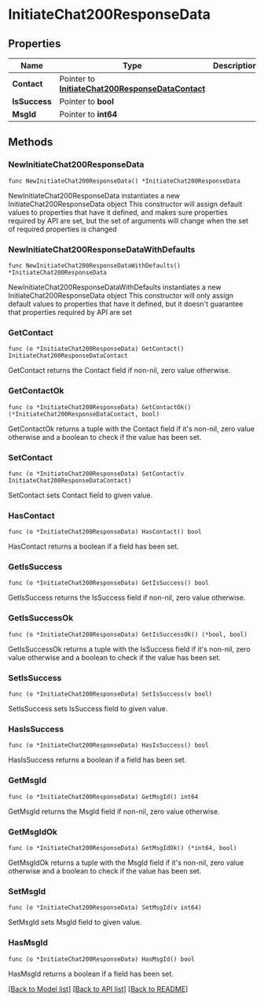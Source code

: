 # InitiateChat200ResponseData

## Properties

Name | Type | Description | Notes
------------ | ------------- | ------------- | -------------
**Contact** | Pointer to [**InitiateChat200ResponseDataContact**](InitiateChat200ResponseDataContact.md) |  | [optional] 
**IsSuccess** | Pointer to **bool** |  | [optional] 
**MsgId** | Pointer to **int64** |  | [optional] 

## Methods

### NewInitiateChat200ResponseData

`func NewInitiateChat200ResponseData() *InitiateChat200ResponseData`

NewInitiateChat200ResponseData instantiates a new InitiateChat200ResponseData object
This constructor will assign default values to properties that have it defined,
and makes sure properties required by API are set, but the set of arguments
will change when the set of required properties is changed

### NewInitiateChat200ResponseDataWithDefaults

`func NewInitiateChat200ResponseDataWithDefaults() *InitiateChat200ResponseData`

NewInitiateChat200ResponseDataWithDefaults instantiates a new InitiateChat200ResponseData object
This constructor will only assign default values to properties that have it defined,
but it doesn't guarantee that properties required by API are set

### GetContact

`func (o *InitiateChat200ResponseData) GetContact() InitiateChat200ResponseDataContact`

GetContact returns the Contact field if non-nil, zero value otherwise.

### GetContactOk

`func (o *InitiateChat200ResponseData) GetContactOk() (*InitiateChat200ResponseDataContact, bool)`

GetContactOk returns a tuple with the Contact field if it's non-nil, zero value otherwise
and a boolean to check if the value has been set.

### SetContact

`func (o *InitiateChat200ResponseData) SetContact(v InitiateChat200ResponseDataContact)`

SetContact sets Contact field to given value.

### HasContact

`func (o *InitiateChat200ResponseData) HasContact() bool`

HasContact returns a boolean if a field has been set.

### GetIsSuccess

`func (o *InitiateChat200ResponseData) GetIsSuccess() bool`

GetIsSuccess returns the IsSuccess field if non-nil, zero value otherwise.

### GetIsSuccessOk

`func (o *InitiateChat200ResponseData) GetIsSuccessOk() (*bool, bool)`

GetIsSuccessOk returns a tuple with the IsSuccess field if it's non-nil, zero value otherwise
and a boolean to check if the value has been set.

### SetIsSuccess

`func (o *InitiateChat200ResponseData) SetIsSuccess(v bool)`

SetIsSuccess sets IsSuccess field to given value.

### HasIsSuccess

`func (o *InitiateChat200ResponseData) HasIsSuccess() bool`

HasIsSuccess returns a boolean if a field has been set.

### GetMsgId

`func (o *InitiateChat200ResponseData) GetMsgId() int64`

GetMsgId returns the MsgId field if non-nil, zero value otherwise.

### GetMsgIdOk

`func (o *InitiateChat200ResponseData) GetMsgIdOk() (*int64, bool)`

GetMsgIdOk returns a tuple with the MsgId field if it's non-nil, zero value otherwise
and a boolean to check if the value has been set.

### SetMsgId

`func (o *InitiateChat200ResponseData) SetMsgId(v int64)`

SetMsgId sets MsgId field to given value.

### HasMsgId

`func (o *InitiateChat200ResponseData) HasMsgId() bool`

HasMsgId returns a boolean if a field has been set.


[[Back to Model list]](../README.md#documentation-for-models) [[Back to API list]](../README.md#documentation-for-api-endpoints) [[Back to README]](../README.md)


